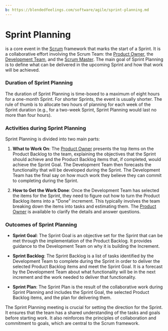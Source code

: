 ```yaml
---
b: https://blendedfeelings.com/software/agile/sprint-planning.md
---
```


# Sprint Planning 
is a core event in the [Scrum](scrum.md) framework that marks the start of a Sprint. It is a collaborative effort involving the Scrum Team: the [Product Owner](product-owner.md), the [Development Team](development-team.md), and the [Scrum Master](scrum-master.md). The main goal of Sprint Planning is to define what can be delivered in the upcoming Sprint and how that work will be achieved.

### Duration of Sprint Planning

The duration of Sprint Planning is time-boxed to a maximum of eight hours for a one-month Sprint. For shorter Sprints, the event is usually shorter. The rule of thumb is to allocate two hours of planning for each week of the Sprint duration (e.g., for a two-week Sprint, Sprint Planning would last no more than four hours).

### Activities during Sprint Planning

Sprint Planning is divided into two main parts:

1. **What to Work On**: The [Product Owner](product-owner.md) presents the top items on the Product Backlog to the team, explaining the objectives that the Sprint should achieve and the Product Backlog items that, if completed, would achieve the Sprint Goal. The Development Team then forecasts the functionality that will be developed during the Sprint. The Development Team has the final say on how much work they believe they can commit to completing during the Sprint.

2. **How to Get the Work Done**: Once the Development Team has selected the items for the Sprint, they need to figure out how to turn the Product Backlog items into a "Done" increment. This typically involves the team breaking down the items into tasks and estimating them. The [Product Owner](product-owner.md) is available to clarify the details and answer questions.

### Outcomes of Sprint Planning

- **Sprint Goal**: The Sprint Goal is an objective set for the Sprint that can be met through the implementation of the Product Backlog. It provides guidance to the Development Team on why it is building the Increment.

- **Sprint Backlog**: The Sprint Backlog is a list of tasks identified by the Development Team to complete during the Sprint in order to deliver the selected Product Backlog items and meet the Sprint Goal. It is a forecast by the Development Team about what functionality will be in the next increment and the work needed to deliver that functionality.

- **Sprint Plan**: The Sprint Plan is the result of the collaborative work during Sprint Planning and includes the Sprint Goal, the selected Product Backlog items, and the plan for delivering them.

The Sprint Planning meeting is crucial for setting the direction for the Sprint. It ensures that the team has a shared understanding of the tasks and goals before starting work. It also reinforces the principles of collaboration and commitment to goals, which are central to the Scrum framework.